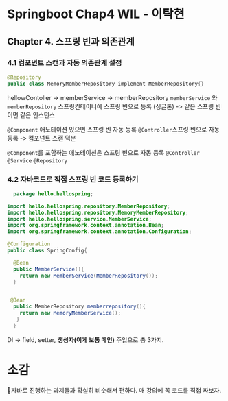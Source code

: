 # Springboot Chap4 WIL - 이탁현

## Chapter 4. 스프링 빈과 의존관계
  
### 4.1 컴포넌트 스캔과 자동 의존관계 설정


```java
@Repository
public class MemoryMemberRepository implement MemberRepository{}

```
hellowContoller -> memberService -> memberRepository
`memberService` 와 `memberRepository` 스프링컨테이너에 스프링 빈으로 등록
(싱글톤) -> 같은 스프링 빈이면 같은 인스턴스


`@Component` 애노테이션 있으면 스프링 빈 자동 등록
`@Controller`스프링 빈으로 자동등록 -> 컴포넌트 스캔 덕분

`@Component`를 포함하는 애노테이션은 스프링 빈으로 자동 등록
`@Controller`
`@Service`
`@Repository`


### 4.2 자바코드로 직접 스프링 빈 코드 등록하기

```java
  package hello.hellospring;

import hello.hellospring.repository.MemberRepository;
import hello.hellospring.repository.MemoryMemberRepository;
import hello.hellospring.service.MemberService;
import org.springframework.context.annotation.Bean;
import org.springframework.context.annotation.Configuration;

@Configuration
public class SpringConfig{

  @Bean
  public MemberService(){
    return new MemberService(MemberRepository());
  }


 @Bean
  public MemberRepository memberrepository(){
    return new MemoryMemberService();
   }
  }

  ```
  DI -> field, setter, **생성자(이게 보통 메인)** 주입으로 총 3가지.



# 소감
자바로 진행하는 과제들과 확실히 비슷해서 편하다.
매 강의에 꼭 코드를 직접 짜보자.
